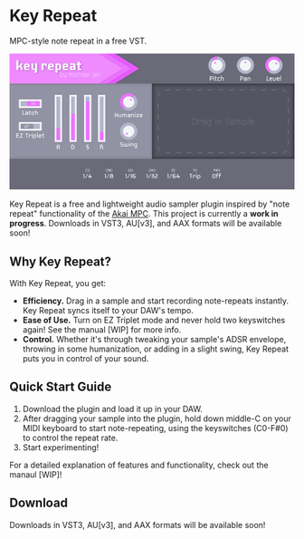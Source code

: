 # Key Repeat

MPC-style note repeat in a free VST.

![](Screenies/screenshot1.png)

Key Repeat is a free and lightweight audio sampler plugin inspired by "note repeat" functionality of the [Akai MPC](https://www.akaipro.com/products/mpc-series "The Akai MPC is a series of hardware samplers produced by Akai"). This project is currently a **work in progress**. Downloads in VST3, AU[v3], and AAX formats will be available soon!

## Why Key Repeat?
With Key Repeat, you get:
* **Efficiency.** Drag in a sample and start recording note-repeats instantly. Key Repeat syncs itself to your DAW's tempo.
* **Ease of Use.** Turn on EZ Triplet mode and never hold two keyswitches again! See the manual [WIP] for more info.
* **Control.** Whether it's through tweaking your sample's ADSR envelope, throwing in some humanization, or adding in a slight swing, Key Repeat puts you in control of your sound.

## Quick Start Guide

1. Download the plugin and load it up in your DAW.
2. After dragging your sample into the plugin, hold down middle-C on your MIDI keyboard to start note-repeating, using the keyswitches (C0-F#0) to control the repeat rate.
3. Start experimenting!

For a detailed explanation of features and functionality, check out the manaul [WIP]!

## Download
Downloads in VST3, AU[v3], and AAX formats will be available soon!
